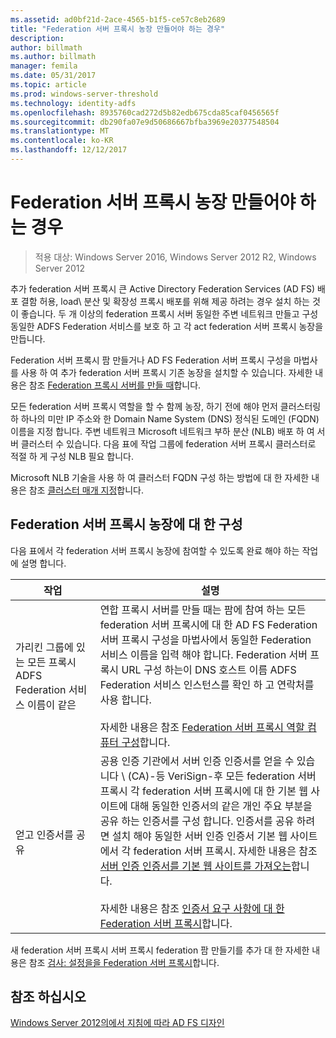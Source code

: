 ```yaml
---
ms.assetid: ad0bf21d-2ace-4565-b1f5-ce57c8eb2689
title: "Federation 서버 프록시 농장 만들어야 하는 경우"
description: 
author: billmath
ms.author: billmath
manager: femila
ms.date: 05/31/2017
ms.topic: article
ms.prod: windows-server-threshold
ms.technology: identity-adfs
ms.openlocfilehash: 8935760cad272d5b82edb675cda85caf0456565f
ms.sourcegitcommit: db290fa07e9d50686667bfba3969e20377548504
ms.translationtype: MT
ms.contentlocale: ko-KR
ms.lasthandoff: 12/12/2017
---
```

# <a name="when-to-create-a-federation-server-proxy-farm"></a>Federation 서버 프록시 농장 만들어야 하는 경우

>적용 대상: Windows Server 2016, Windows Server 2012 R2, Windows Server 2012

추가 federation 서버 프록시 큰 Active Directory Federation Services \(AD FS\) 배포 결함 허용, load\ 분산 및 확장성 프록시 배포를 위해 제공 하려는 경우 설치 하는 것이 좋습니다. 두 개 이상의 federation 프록시 서버 동일한 주변 네트워크 만들고 구성 동일한 ADFS Federation 서비스를 보호 하 고 각 act federation 서버 프록시 농장을 만듭니다.  
  
Federation 서버 프록시 팜 만들거나 AD FS Federation 서버 프록시 구성을 마법사를 사용 하 여 추가 federation 서버 프록시 기존 농장을 설치할 수 있습니다. 자세한 내용은 참조 [Federation 프록시 서버를 만들 때](When-to-Create-a-Federation-Server-Proxy.md)합니다.  
  
모든 federation 서버 프록시 역할을 할 수 함께 농장, 하기 전에 해야 먼저 클러스터링 하 하나의 미만 IP 주소와 한 Domain Name System \(DNS\) 정식된 도메인 \(FQDN\) 이름을 지정 합니다. 주변 네트워크 Microsoft 네트워크 부하 분산 \(NLB\) 배포 하 여 서버 클러스터 수 있습니다. 다음 표에 작업 그룹에 federation 서버 프록시 클러스터로 적절 하 게 구성 NLB 필요 합니다.  
  
Microsoft NLB 기술을 사용 하 여 클러스터 FQDN 구성 하는 방법에 대 한 자세한 내용은 참조 [클러스터 매개 지정](https://go.microsoft.com/fwlink/?linkid=74651)합니다.  
  
## <a name="configuring-federation-server-proxies-for-a-farm"></a>Federation 서버 프록시 농장에 대 한 구성  
다음 표에서 각 federation 서버 프록시 농장에 참여할 수 있도록 완료 해야 하는 작업에 설명 합니다.  
  
|작업|설명|  
|--------|---------------|  
|가리킨 그룹에 있는 모든 프록시 ADFS Federation 서비스 이름이 같은|연합 프록시 서버를 만들 때는 팜에 참여 하는 모든 federation 서버 프록시에 대 한 AD FS Federation 서버 프록시 구성을 마법사에서 동일한 Federation 서비스 이름을 입력 해야 합니다. Federation 서버 프록시 URL 구성 하는이 DNS 호스트 이름 ADFS Federation 서비스 인스턴스를 확인 하 고 연락처를 사용 합니다.<br /><br />자세한 내용은 참조 [Federation 서버 프록시 역할 컴퓨터 구성](../../ad-fs/deployment/Configure-a-Computer-for-the-Federation-Server-Proxy-Role.md)합니다.|  
|얻고 인증서를 공유|공용 인증 기관에서 서버 인증 인증서를 얻을 수 있습니다 \ (CA\)-등 VeriSign-후 모든 federation 서버 프록시 각 federation 서버 프록시에 대 한 기본 웹 사이트에 대해 동일한 인증서의 같은 개인 주요 부분을 공유 하는 인증서를 구성 합니다. 인증서를 공유 하려면 설치 해야 동일한 서버 인증 인증서 기본 웹 사이트에서 각 federation 서버 프록시. 자세한 내용은 참조 [서버 인증 인증서를 기본 웹 사이트를 가져오는](../../ad-fs/deployment/Import-a-Server-Authentication-Certificate-to-the-Default-Web-Site.md)합니다.<br /><br />자세한 내용은 참조 [인증서 요구 사항에 대 한 Federation 서버 프록시](Certificate-Requirements-for-Federation-Server-Proxies.md)합니다.|  
  
새 federation 서버 프록시 서버 프록시 federation 팜 만들기를 추가 대 한 자세한 내용은 참조 [검사: 설정을을 Federation 서버 프록시](../../ad-fs/deployment/Checklist--Setting-Up-a-Federation-Server-Proxy.md)합니다.  
  
## <a name="see-also"></a>참조 하십시오
[Windows Server 2012의에서 지침에 따라 AD FS 디자인](AD-FS-Design-Guide-in-Windows-Server-2012.md)
